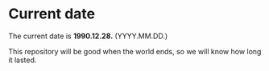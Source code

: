 # Current date

The current date is **1990.12.28.** (YYYY.MM.DD.)

This repository will be good when the world ends, so we will know how long it lasted.